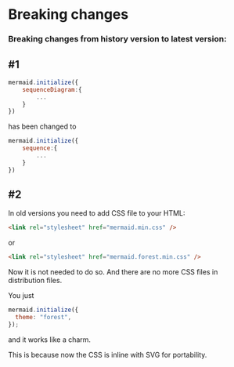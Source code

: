 # Breaking changes

### Breaking changes from history version to latest version:

## #1

```javascript
mermaid.initialize({
    sequenceDiagram:{
        ...
    }
})
```

has been changed to

```javascript
mermaid.initialize({
    sequence:{
        ...
    }
})
```

## #2

In old versions you need to add CSS file to your HTML:

```html
<link rel="stylesheet" href="mermaid.min.css" />
```

or

```html
<link rel="stylesheet" href="mermaid.forest.min.css" />
```

Now it is not needed to do so. And there are no more CSS files in distribution files.

You just

```javascript
mermaid.initialize({
  theme: "forest",
});
```

and it works like a charm.

This is because now the CSS is inline with SVG for portability.
